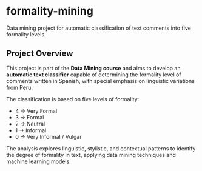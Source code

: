 # formality-mining
Data mining project for automatic classification of text comments into five formality levels.

## Project Overview
This project is part of the **Data Mining course** and aims to develop an **automatic text classifier** capable of determining the formality level of comments written in Spanish, with special emphasis on linguistic variations from Peru.  

The classification is based on five levels of formality:  
- 4 → Very Formal  
- 3 → Formal  
- 2 → Neutral  
- 1 → Informal  
- 0 → Very Informal / Vulgar

The analysis explores linguistic, stylistic, and contextual patterns to identify the degree of formality in text, applying data mining techniques and machine learning models.
